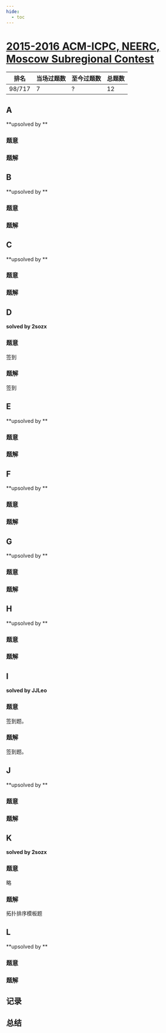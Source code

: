 ```yaml
---
hide:
  - toc
---
```


# [2015-2016 ACM-ICPC, NEERC, Moscow Subregional Contest](https://codeforces.com/gym/100792)

| 排名   | 当场过题数 | 至今过题数 | 总题数 |
| ------ | ---------- | ---------- | ------ |
| 98/717 | 7          | ?          | 12     |

## **A**

**upsolved by **

### 题意



### 题解



## **B**

**upsolved by **

### 题意



### 题解



## **C**

**upsolved by **

### 题意



### 题解



## **D**

**solved by 2sozx**

### 题意

签到

### 题解

签到

## **E**

**upsolved by **

### 题意



### 题解



## **F**

**upsolved by **

### 题意



### 题解



## **G**

**upsolved by **

### 题意



### 题解



## **H**

**upsolved by **

### 题意



### 题解



## **I**

**solved by JJLeo**

### 题意

签到题。

### 题解

签到题。

## **J**

**upsolved by **

### 题意



### 题解



## **K**

**solved by 2sozx**

### 题意

略

### 题解

拓扑排序模板题

## **L**

**upsolved by **

### 题意



### 题解



## **记录**



## **总结**

